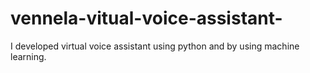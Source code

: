 # vennela-vitual-voice-assistant-
I developed virtual voice assistant using python and by using machine learning.
